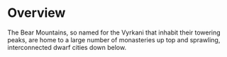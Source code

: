 # Overview
The Bear Mountains, so named for the Vyrkani that inhabit their towering peaks, are home to a large number of monasteries up top and sprawling, interconnected dwarf cities down below.
